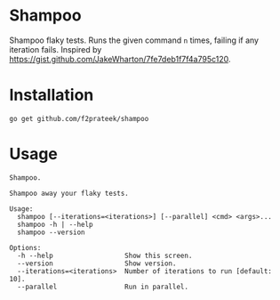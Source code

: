 Shampoo
=======

Shampoo flaky tests. Runs the given command `n` times, failing if any iteration fails. Inspired by https://gist.github.com/JakeWharton/7fe7deb1f7f4a795c120.

Installation
============

`go get github.com/f2prateek/shampoo`


Usage
======

```
Shampoo.

Shampoo away your flaky tests.

Usage:
  shampoo [--iterations=<iterations>] [--parallel] <cmd> <args>...
  shampoo -h | --help
  shampoo --version

Options:
  -h --help                  Show this screen.
  --version                  Show version.
  --iterations=<iterations>  Number of iterations to run [default: 10].
  --parallel                 Run in parallel.
```